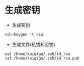 # 生成密钥


- 生成密钥

```
ssh-keygen -t rsa
```


- 生成文件(私钥和公钥)

```
cat /home/kaiqigu/.ssh/id_rsa
cat /home/kaiqigu/.ssh/id_rsa.pub
```
